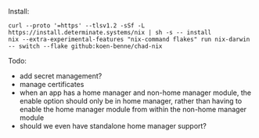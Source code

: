 Install:
```
curl --proto '=https' --tlsv1.2 -sSf -L https://install.determinate.systems/nix | sh -s -- install
nix --extra-experimental-features "nix-command flakes" run nix-darwin -- switch --flake github:koen-benne/chad-nix
```


Todo:
- add secret management?
- manage certificates
- when an app has a home manager and non-home manager module, the enable option should only be in home manager, rather than having to enable the home manager module from within the non-home manager module
- should we even have standalone home manager support?
